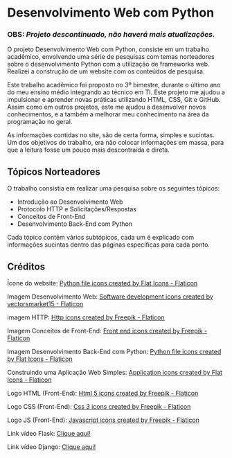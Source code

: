 # Desenvolvimento Web com Python

### **OBS:** *Projeto descontinuado, não haverá mais atualizações.*

O projeto Desenvolvimento Web com Python, consiste em um trabalho acadêmico, envolvendo uma série de pesquisas com temas norteadores sobre o desenvolvimento Python com a utilização de frameworks web. Realizei a construção de um website com os conteúdos de pesquisa. 

Este trabalho acadêmico foi proposto no 3º bimestre, durante o último ano do meu ensino médio integrando ao técnico em TI. Este projeto me ajudou a impulsionar e aprender novas práticas utilizando HTML, CSS, Git e GitHub. Assim como em outros projetos, este me ajudou a desenvolver novos conhecimentos, e a também a melhorar meu conhecimento na área da programação no geral.

As informações contidas no site, são de certa forma, simples e sucintas. Um dos objetivos do trabalho, era não colocar informações em massa, para que a leitura fosse um pouco mais descontraída e direta.

## Tópicos Norteadores

O trabalho consistia em realizar uma pesquisa sobre os seguintes tópicos:

* Introdução ao Desenvolvimento Web
* Protocolo HTTP e Solicitações/Respostas
* Conceitos de Front-End
* Desenvolvimento Back-End com Python

Cada tópico contém vários subtópicos, cada um é explicado com informações sucintas dentro das páginas específicas para cada ponto.


## Créditos 
<p> Ícone do website: <a href="https://www.flaticon.com/free-icons/python-file" title="python file icons"> Python file icons created by Flat Icons - Flaticon</a>
<p> Imagem Desenvolvimento Web: <a href="https://www.flaticon.com/free-icons/software-development" title="software development icons">Software development icons created by vectorsmarket15 - Flaticon</a>
<p> imagem HTTP: <a href="https://www.flaticon.com/free-icons/http" title="http icons">Http icons created by Freepik - Flaticon</a>
<p> Imagem Conceitos de Front-End: <a href="https://www.flaticon.com/free-icons/front-end" title="front end icons">Front end icons created by Freepik - Flaticon</a>
<p> Imagem Desenvolvimento Back-End com Python: <a href="https://www.flaticon.com/free-icons/python-file" title="python file icons">Python file icons created by Flat Icons - Flaticon</a>
<p> Construindo uma Aplicação Web Simples: <a href="https://www.flaticon.com/free-icons/application" title="application icons">Application icons created by Flat Icons - Flaticon</a>
<p> Logo HTML (Front-End): <a href="https://www.flaticon.com/free-icons/html-5" title="html 5 icons">Html 5 icons created by Freepik - Flaticon</a>
<p> Logo CSS (Front-End): <a href="https://www.flaticon.com/free-icons/css-3" title="css 3 icons">Css 3 icons created by Freepik - Flaticon</a>
<p> Logo JS (Front-End): <a href="https://www.flaticon.com/free-icons/javascript" title="javascript icons">Javascript icons created by Freepik - Flaticon</a>
<p> Link vídeo Flask: <a href="https://www.youtube.com/live/kkoJTBtj4ds?feature=shared" title="Flask"> Clique aqui! </a> 
<p> Link vídeo Django: <a href="https://youtu.be/X357aaSdya0?feature=shared" title="Flask"> Clique aqui! </a> 
